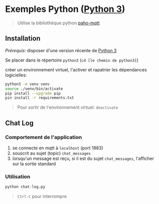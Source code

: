# Exemples Python ([Python 3])

> Utilise la bibliothèque python [paho-mqtt](https://pypi.org/project/paho-mqtt/)

## Installation

_Prérequis_: disposer d'une version récente de [Python 3]

Se placer dans le répertoire `python3` (`cd [le chemin de python3]`)

créer un environnement virtuel, l'activer et rapatrier les dépendances logicielles:

```bash
python3 -m venv venv
source ./venv/bin/activate
pip install --upgrade pip
pin install -r requirements.txt
```

> Pour sortir de l'environnement virtuel: `deactivate`

## Chat Log

### Comportement de l'application

1. se connecte en mqtt à `localhost` (port 1883)
2. souscrit au sujet (topic) `chat_messages`
3. lorsqu'un message est reçu, si il est du sujet `chat_messages`, l'afficher
  sur la sortie standard

### Utilisation

```bash
python chat-log.py
```

> `Ctrl-C` pour interrompre

[Python 3]: https://www.python.org/
